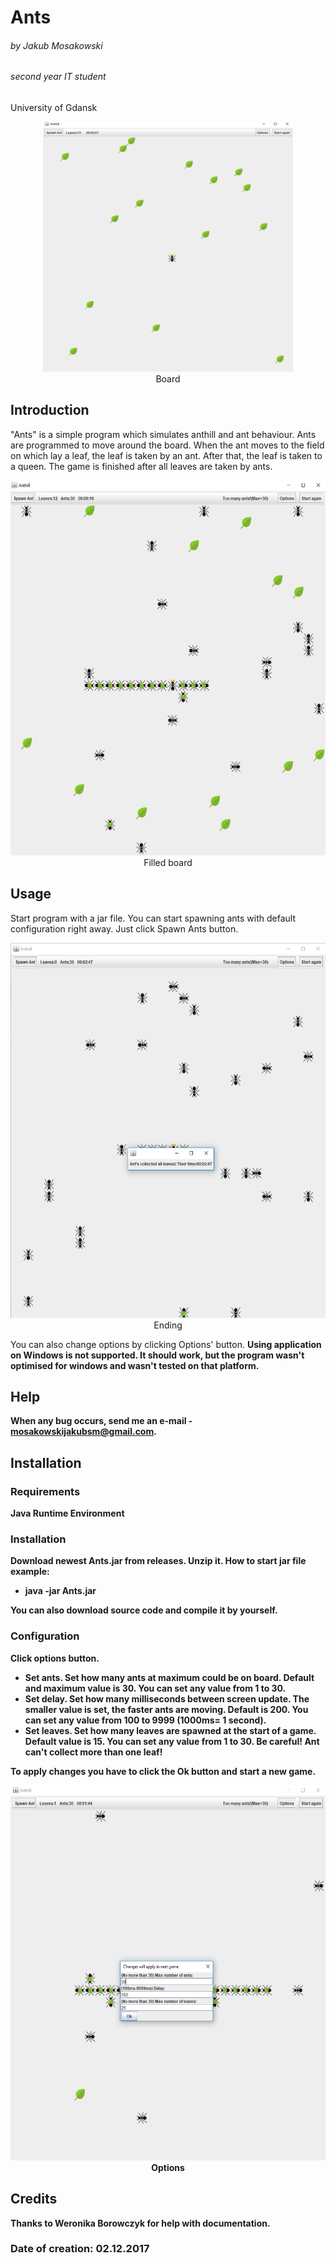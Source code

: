 # Ants
###### by Jakub Mosakowski
###### second year IT student 
 University of Gdansk
 <p align="center">
<a href="url"><img src="https://github.com/JakubMosakowski/Ants/blob/master/Img/4.png" height="400" width="400" ></a>
<br/> Board
</p>

## Introduction

"Ants" is a simple program which simulates anthill and ant behaviour. Ants are programmed to move around the board. When the ant moves to the field on which lay a leaf, the leaf is taken by an ant. After that, the leaf is taken to a queen. The game is finished after all leaves are taken by ants.
<p align="center">
<a href="url"><img src="https://github.com/JakubMosakowski/Ants/blob/master/Img/1.png" height="600" width="600" ></a>
 <br/> Filled board
</p>

## Usage
Start program with a jar file. You can start spawning ants with default configuration right away. Just click Spawn Ants button.
<p align="center">
<a href="url"><img src="https://github.com/JakubMosakowski/Ants/blob/master/Img/3.png" height="600" width="600" ></a>
<br/> Ending
</p>
You can also change options by clicking Options' button.
<b/>Using application on Windows is not supported. It should work, but the program wasn't optimised for windows and wasn't tested on that platform.

## Help
When any bug occurs, send me an e-mail - mosakowskijakubsm@gmail.com.

## Installation
### Requirements
Java Runtime Environment
### Installation
Download newest Ants.jar from releases. Unzip it.
How to start jar file example:
- java -jar Ants.jar

You can also download source code and compile it by yourself.
### Configuration
Click options button.
- Set ants. 
Set how many ants at maximum could be on board. Default and maximum value is 30. You can set any value from 1 to 30. 
- Set delay.
Set how many milliseconds between screen update. The smaller value is set, the faster ants are moving. Default is 200. You can set any value from 100 to 9999 (1000ms= 1 second).
- Set leaves.
Set how many leaves are spawned at the start of a game. Default value is 15. You can set any value from 1 to 30. 
Be careful! Ant can't collect more than one leaf!

To apply changes you have to click the Ok button and start a new game.
<p align="center">
<a href="url"><img src="https://github.com/JakubMosakowski/Ants/blob/master/Img/2.png" height="600" width="600" ></a>
 <br/> Options
</p>


## Credits
Thanks to Weronika Borowczyk for help with documentation.

### Date of creation: 02.12.2017
